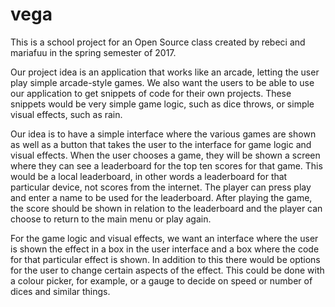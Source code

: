 # vega

This is a school project for an Open Source class created by rebeci and mariafuu in the spring semester of 2017.

Our project idea is an application that works like an arcade, letting the user play simple arcade-style games. We also want the users to be able to use our application to get snippets of code for their own projects. These snippets would be very simple game logic, such as dice throws, or simple visual effects, such as rain.

Our idea is to have a simple interface where the various games are shown as well as a button that takes the user to the interface for game logic and visual effects. When the user chooses a game, they will be shown a screen where they can see a leaderboard for the top ten scores for that game. This would be a local leaderboard, in other words a leaderboard for that particular device, not scores from the internet. The player can press play and enter a name to be used for the leaderboard. After playing the game, the score should be shown in relation to the leaderboard and the player can choose to return to the main menu or play again.

For the game logic and visual effects, we want an interface where the user is shown the effect in a box in the user interface and a box where the code for that particular effect is shown. In addition to this there would be options for the user to change certain aspects of the effect. This could be done with a colour picker, for example, or a gauge to decide on speed or number of dices and similar things.
